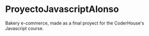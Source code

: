 # ProyectoJavascriptAlonso
Bakery e-commerce, made as a final proyect for the CoderHouse's Javascript course.
